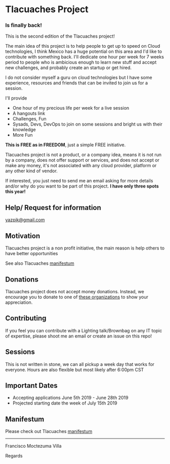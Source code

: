 # Tlacuaches Project

### Is finally back!
This is the second edition of the Tlacuaches project!

The main idea of this project is to help people to get up to speed on Cloud technologies, I think Mexico has a huge potential on this area and I'd like to contribute with something back.
I'll dedicate one hour per week for 7 weeks period to people who is ambicious enough to learn new stuff and accept new challenges, and probably create an startup or get hired.

I do not consider myself a guru on cloud technologies but I have some experience, resources and friends that can be invited to join us for a session.

I'll provide 
- One hour of my precious life per week for a live session
- A hangouts link
- Challenges, Fun
- Sysads, Devs, DevOps to join on some sessions and bright us with their knowledge
- More Fun

**This is FREE as in FREEDOM**, just a simple FREE initiative.

Tlacuaches project is not a product, or a company idea, means it is not run by a company, does not offer support or services, and does not accept or make any money, it's not associated with any cloud provider, platform or any other kind of vendor.

If interested, you just need to send me an email asking for more details and/or why do you want to be part of this project.
**I have only three spots this year!**

## Help/ Request for information

yazpik@gmail.com

## Motivation

Tlacuaches project is a non profit initiative, the main reason is help others to have better opportunities

See also Tlacuaches [manifestum](https://github.com/yazpik/tlacuaches/blob/master/manifestum.md)

## Donations

Tlacuaches project does not accept money donations. 
Instead, we encourage you to donate to one of [these organizations](https://github.com/fmoctezuma/tlacuaches/wiki/Donations) to show your appreciation.

## Contributing

If you feel you can contribute with a Lighting talk/Brownbag on any IT topic of expertise, please shoot me an email or create an issue on this repo!

## Sessions

This is not written in stone, we can all pickup a week day that works for everyone.
Hours are also flexible but most likely after 6:00pm CST

## Important Dates

- Accepting applications June 5th 2019 - June 28th 2019
- Projected starting date the week of July 15th 2019

## Manifestum
Please check out Tlacuaches [manifestum](https://github.com/yazpik/tlacuaches/blob/master/manifestum.md) 

---------
Francisco Moctezuma Villa

Regards




